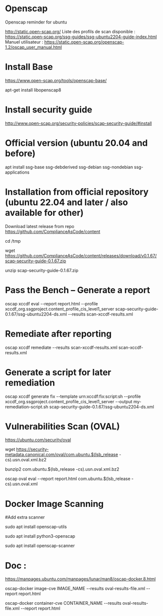 # Openscap

Openscap reminder for ubuntu

http://static.open-scap.org/
Liste des profils de scan disponible :
https://static.open-scap.org/ssg-guides/ssg-ubuntu2204-guide-index.html
Manuel utilisateur :
https://static.open-scap.org/openscap-1.2/oscap_user_manual.html 

# Install Base

https://www.open-scap.org/tools/openscap-base/

apt-get install libopenscap8

# Install security guide 

http://www.open-scap.org/security-policies/scap-security-guide/#install

# Official version (ubuntu 20.04 and before)

apt install ssg-base ssg-debderived ssg-debian ssg-nondebian ssg-applications

# Installation from official repository (ubuntu 22.04 and later / also available for other)

Download latest release from repo https://github.com/ComplianceAsCode/content

cd /tmp

wget https://github.com/ComplianceAsCode/content/releases/download/v0.1.67/scap-security-guide-0.1.67.zip

unzip scap-security-guide-0.1.67.zip

# Pass the Bench – Generate a report

oscap xccdf eval --report report.html --profile xccdf_org.ssgproject.content_profile_cis_level1_server scap-security-guide-0.1.67/ssg-ubuntu2204-ds.xml --results scan-xccdf-results.xml

# Remediate after reporting

oscap xccdf remediate --results scan-xccdf-results.xml scan-xccdf-results.xml

# Generate a script for later remediation 

oscap xccdf generate fix --template urn:xccdf:fix:script:sh --profile xccdf_org.ssgproject.content_profile_cis_level1_server --output my-remediation-script.sh scap-security-guide-0.1.67/ssg-ubuntu2204-ds.xml

# Vulnerabilities Scan (OVAL)

https://ubuntu.com/security/oval

wget https://security-metadata.canonical.com/oval/com.ubuntu.$(lsb_release -cs).usn.oval.xml.bz2

bunzip2 com.ubuntu.$(lsb_release -cs).usn.oval.xml.bz2

oscap oval eval --report report.html com.ubuntu.$(lsb_release -cs).usn.oval.xml

# Docker Image Scanning

#Add extra scanner

sudo apt install openscap-utils

sudo apt install python3-openscap

sudo apt install openscap-scanner

# Doc : 
https://manpages.ubuntu.com/manpages/lunar/man8/oscap-docker.8.html

oscap-docker image-cve IMAGE_NAME --results oval-results-file.xml --report report.html

oscap-docker container-cve CONTAINER_NAME --results oval-results-file.xml --report report.html


